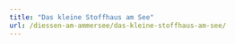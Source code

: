 ```yaml
---
title: "Das kleine Stoffhaus am See"
url: /diessen-am-ammersee/das-kleine-stoffhaus-am-see/
---
```

